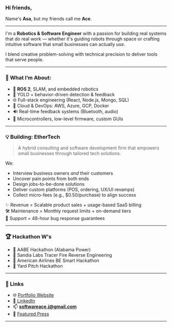 ### Hi friends,
Name's **Asa**, but my friends call me **Ace**.

---

I'm a **Robotics & Software Engineer** with a passion for building real systems that do real work — whether it's guiding robots through space or crafting intuitive software that small businesses can actually *use*.  

I blend creative problem-solving with technical precision to deliver tools that serve people.

---

### 🧠 What I’m About:
- 🤖 **ROS 2**, SLAM, and embedded robotics
- 🎯 YOLO + behavior-driven detection & feedback
- 🌐 Full-stack engineering (React, Node.js, Mongo, SQL)
- 🧩 Cloud & DevOps: AWS, Azure, GCP, Docker
- 🔊 Real-time feedback systems (Bluetooth, audio)
- 🧵 Microcontrollers, low-level firmware, custom GUIs

---

### 💡 Building: **EtherTech**
> A hybrid consulting and software development firm that empowers small businesses through tailored tech solutions.

We:
- Interview business owners *and* their customers
- Uncover pain points from both ends
- Design jobs-to-be-done solutions
- Deliver custom platforms (POS, ordering, UX/UI revamps)
- Collect micro-fees (e.g., $0.50/purchase) to align success

✨ Revenue = Scalable product sales + usage-based SaaS billing  
🛠️ Maintenance = Monthly request limits + on-demand tiers  
🧰 Support = 48-hour bug response guarantees  

---

### 🏆 Hackathon W's
- 🥇 AABE Hackathon (Alabama Power)
- 🥇 Sandia Labs Tracer Fire Reverse Engineering
- 🥈 American Airlines BE Smart Hackathon
- 🥈 Yard Pitch Hackathon

---

### 🔗 Links
- 🌐 [Portfolio Website]([https://asarogers.github.io/Portfolio/](https://www.aethurtech.com/))
- 💼 [LinkedIn](https://www.linkedin.com/in/asa-ace-rogers-4476531b7/)
- 📫 **softwareace.j@gmail.com**
- 🧠 [Featured Press](https://www.aamu.edu/about/inside-aamu/news/aamu-students-earn-first-place-in-hackathon.html)

---

<!--
**asarogers/asarogers** is a ✨ special ✨ repo because its `README.md` shows up on your GitHub profile.

This is the control room of Ace’s engineering journey — from robots to real-world solutions.  
Check out my pinned projects to see what I’m working on next.
-->
